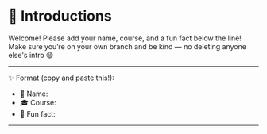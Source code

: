 # 👋 Introductions

Welcome! Please add your name, course, and a fun fact below the line!  
Make sure you’re on your own branch and be kind — no deleting anyone else's intro 😄

---

✨ Format (copy and paste this!):
- 🧑 Name:  
- 🎓 Course:  
- 💬 Fun fact:  

---